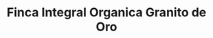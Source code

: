 ---
title: "Finca Integral Organica Granito de Oro"
url: /san-isidro-del-general-perez-zeledon/finca-integral-organica-granito-de-oro/
shop: Gemüse & Obst
---